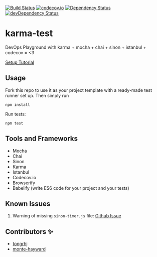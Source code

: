 [![Build Status](https://travis-ci.org/tongrhj/karma-test.svg?branch=master)](https://travis-ci.org/tongrhj/karma-test)
[![codecov.io](https://codecov.io/github/tongrhj/karma-test/coverage.svg?branch=master)](https://codecov.io/github/tongrhj/karma-test?branch=master)
[![Dependency Status](https://david-dm.org/tongrhj/karma-test.svg)](https://david-dm.org/tongrhj/karma-test)
[![devDependency Status](https://david-dm.org/tongrhj/karma-test/dev-status.svg)](https://david-dm.org/tongrhj/karma-test#info=devDependencies)

# karma-test
DevOps Playground with karma + mocha + chai + sinon + istanbul + codecov = <3

[Setup Tutorial](http://jaredtong.com/2016/01/08/how-to-set-up-mocha-chai-sinon-karma-browserify-istanbul-codecov/)

## Usage
Fork this repo to use it as your project template with a ready-made test runner set up. Then simply run
```
npm install
```

Run tests:
```
npm test
```

## Tools and Frameworks
* Mocha
* Chai
* Sinon
* Karma
* Istanbul
* Codecov.io
* Browserify
* Babelify (write ES6 code for your project and your tests)

## Known Issues
1. Warning of missing `sinon-timer.js` file: [Github Issue](https://github.com/kmees/karma-sinon-chai/issues/34)

## Contributors :sparkles:
* [tongrhj](https://github.com/tongrhj)
* [monte-hayward](https://github.com/monte-hayward)
